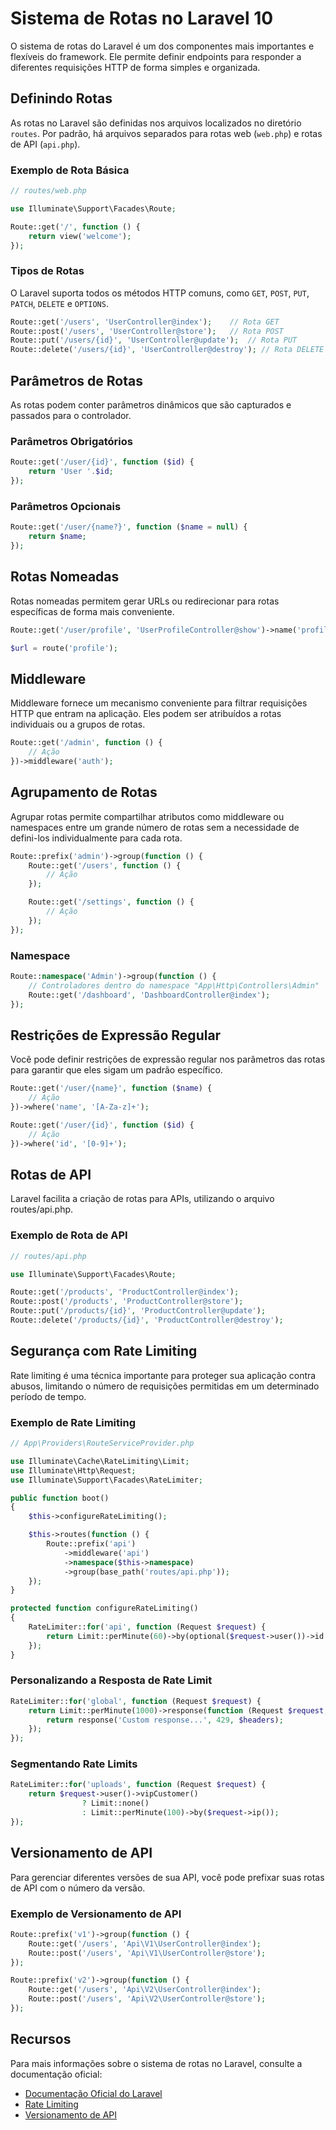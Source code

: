 # Sistema de Rotas no Laravel 10

O sistema de rotas do Laravel é um dos componentes mais importantes e flexíveis do framework. Ele permite definir endpoints para responder a diferentes requisições HTTP de forma simples e organizada.

## Definindo Rotas

As rotas no Laravel são definidas nos arquivos localizados no diretório `routes`. Por padrão, há arquivos separados para rotas web (`web.php`) e rotas de API (`api.php`).

### Exemplo de Rota Básica

```php
// routes/web.php

use Illuminate\Support\Facades\Route;

Route::get('/', function () {
    return view('welcome');
});
```

### Tipos de Rotas

O Laravel suporta todos os métodos HTTP comuns, como `GET`, `POST`, `PUT`, `PATCH`, `DELETE` e `OPTIONS`.

```php
Route::get('/users', 'UserController@index');    // Rota GET
Route::post('/users', 'UserController@store');   // Rota POST
Route::put('/users/{id}', 'UserController@update');  // Rota PUT
Route::delete('/users/{id}', 'UserController@destroy'); // Rota DELETE
```

## Parâmetros de Rotas

As rotas podem conter parâmetros dinâmicos que são capturados e passados para o controlador.

### Parâmetros Obrigatórios

```php
Route::get('/user/{id}', function ($id) {
    return 'User '.$id;
});
```

### Parâmetros Opcionais

```php
Route::get('/user/{name?}', function ($name = null) {
    return $name;
});
```

## Rotas Nomeadas

Rotas nomeadas permitem gerar URLs ou redirecionar para rotas específicas de forma mais conveniente.

```php
Route::get('/user/profile', 'UserProfileController@show')->name('profile');

$url = route('profile');
```

## Middleware

Middleware fornece um mecanismo conveniente para filtrar requisições HTTP que entram na aplicação. Eles podem ser atribuídos a rotas individuais ou a grupos de rotas.

```php
Route::get('/admin', function () {
    // Ação
})->middleware('auth');
```

## Agrupamento de Rotas

Agrupar rotas permite compartilhar atributos como middleware ou namespaces entre um grande número de rotas sem a necessidade de defini-los individualmente para cada rota.

```php
Route::prefix('admin')->group(function () {
    Route::get('/users', function () {
        // Ação
    });

    Route::get('/settings', function () {
        // Ação
    });
});
```

### Namespace

```php
Route::namespace('Admin')->group(function () {
    // Controladores dentro do namespace "App\Http\Controllers\Admin"
    Route::get('/dashboard', 'DashboardController@index');
});
```

## Restrições de Expressão Regular

Você pode definir restrições de expressão regular nos parâmetros das rotas para garantir que eles sigam um padrão específico.

```php
Route::get('/user/{name}', function ($name) {
    // Ação
})->where('name', '[A-Za-z]+');

Route::get('/user/{id}', function ($id) {
    // Ação
})->where('id', '[0-9]+');
```

## Rotas de API

Laravel facilita a criação de rotas para APIs, utilizando o arquivo routes/api.php.

### Exemplo de Rota de API

```php
// routes/api.php

use Illuminate\Support\Facades\Route;

Route::get('/products', 'ProductController@index');
Route::post('/products', 'ProductController@store');
Route::put('/products/{id}', 'ProductController@update');
Route::delete('/products/{id}', 'ProductController@destroy');
```

## Segurança com Rate Limiting

Rate limiting é uma técnica importante para proteger sua aplicação contra abusos, limitando o número de requisições permitidas em um determinado período de tempo.

### Exemplo de Rate Limiting

```php
// App\Providers\RouteServiceProvider.php

use Illuminate\Cache\RateLimiting\Limit;
use Illuminate\Http\Request;
use Illuminate\Support\Facades\RateLimiter;

public function boot()
{
    $this->configureRateLimiting();

    $this->routes(function () {
        Route::prefix('api')
            ->middleware('api')
            ->namespace($this->namespace)
            ->group(base_path('routes/api.php'));
    });
}

protected function configureRateLimiting()
{
    RateLimiter::for('api', function (Request $request) {
        return Limit::perMinute(60)->by(optional($request->user())->id ?: $request->ip());
    });
}
```

### Personalizando a Resposta de Rate Limit

```php
RateLimiter::for('global', function (Request $request) {
    return Limit::perMinute(1000)->response(function (Request $request, array $headers) {
        return response('Custom response...', 429, $headers);
    });
});
```

### Segmentando Rate Limits

```php
RateLimiter::for('uploads', function (Request $request) {
    return $request->user()->vipCustomer()
                ? Limit::none()
                : Limit::perMinute(100)->by($request->ip());
});
```

## Versionamento de API

Para gerenciar diferentes versões de sua API, você pode prefixar suas rotas de API com o número da versão.

### Exemplo de Versionamento de API

```php
Route::prefix('v1')->group(function () {
    Route::get('/users', 'Api\V1\UserController@index');
    Route::post('/users', 'Api\V1\UserController@store');
});

Route::prefix('v2')->group(function () {
    Route::get('/users', 'Api\V2\UserController@index');
    Route::post('/users', 'Api\V2\UserController@store');
});
```

## Recursos

Para mais informações sobre o sistema de rotas no Laravel, consulte a documentação oficial:
- [Documentação Oficial do Laravel](https://laravel.com/docs/10.x/routing)
- [Rate Limiting](https://laravel.com/docs/10.x/routing#rate-limiting)
- [Versionamento de API](https://laravel.com/docs/10.x/routing#api-resource-routing)
